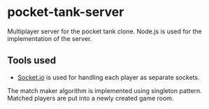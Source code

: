 # pocket-tank-server

Multiplayer server for the pocket tank clone. Node.js is used for the implementation of the server.

## Tools used
* [Socket.io](https://socket.io/) is used for handling each player as separate sockets.

The match maker algorithm is implemented using singleton pattern. Matched players are put into a newly created game room.
